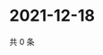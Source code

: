# 2021-12-18

共 0 条

<!-- BEGIN WEIBO -->
<!-- 最后更新时间 Sat Dec 18 2021 13:11:02 GMT+0800 (China Standard Time) -->

<!-- END WEIBO -->
